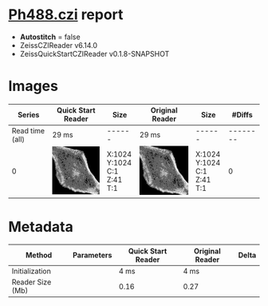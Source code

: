 # [Ph488.czi](https://zenodo.org/record/5101351/files/Ph488.czi) report
 - **Autostitch** = false
 - ZeissCZIReader v6.14.0
 - ZeissQuickStartCZIReader v0.1.8-SNAPSHOT

# Images 

| Series            | Quick Start Reader | Size | Original Reader | Size | #Diffs |
|-------------------|--------------------|------|-----------------|------|--------|
| Read time (all)   |29 ms|------|29 ms|------|--------|
|0|![Ph488.quick_true.flat_true.stitch_false.series_0.jpg](Ph488/Ph488.quick_true.flat_true.stitch_false.series_0.jpg)|X:1024<br>Y:1024<br>C:1<br>Z:41<br>T:1|![Ph488.quick_false.flat_true.stitch_false.series_0.jpg](Ph488/Ph488.quick_false.flat_true.stitch_false.series_0.jpg)|X:1024<br>Y:1024<br>C:1<br>Z:41<br>T:1|0|

# Metadata

|  Method            | Parameters       | Quick Start Reader | Original Reader | Delta  |
| -------------------|------------------|--------------------|-----------------|------- |
| Initialization     |                  |4 ms|4 ms|        |
| Reader Size (Mb)     |                  |0.16|0.27|        |
